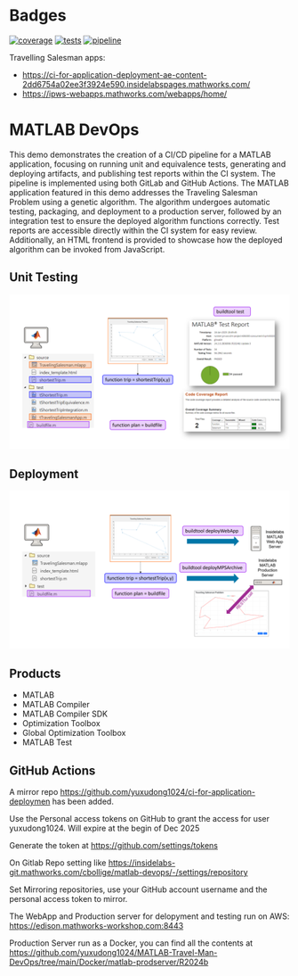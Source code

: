 # Badges

[![coverage](https://ci-for-application-deployment-ae-content-2dd6754a02ee3f3924e590.insidelabspages.mathworks.com/coverageBadge.svg)](https://ci-for-application-deployment-ae-content-2dd6754a02ee3f3924e590.insidelabspages.mathworks.com/code-coverage/coverage.html)
[![tests](https://ci-for-application-deployment-ae-content-2dd6754a02ee3f3924e590.insidelabspages.mathworks.com/testBadge.svg)](https://ci-for-application-deployment-ae-content-2dd6754a02ee3f3924e590.insidelabspages.mathworks.com/test-reports/test-results.html)
[![pipeline](https://insidelabs-git.mathworks.com/cbollige/matlab-ci-workshop-sko-2025/badges/main/pipeline.svg)](https://insidelabs-git.mathworks.com/cbollige/matlab-ci-workshop-sko-2025/-/commits/main)

Travelling Salesman apps: 
- <https://ci-for-application-deployment-ae-content-2dd6754a02ee3f3924e590.insidelabspages.mathworks.com/>
- <https://ipws-webapps.mathworks.com/webapps/home/>

# MATLAB DevOps

This demo demonstrates the creation of a CI/CD pipeline for a MATLAB application, 
focusing on running unit and equivalence tests, generating and deploying artifacts, 
and publishing test reports within the CI system. 
The pipeline is implemented using both GitLab and GitHub Actions.
The MATLAB application featured in this demo addresses the Traveling Salesman 
Problem using a genetic algorithm. The algorithm undergoes automatic testing, 
packaging, and deployment to a production server, followed by an integration 
test to ensure the deployed algorithm functions correctly. Test reports are 
accessible directly within the CI system for easy review. 
Additionally, an HTML frontend is provided to showcase how the deployed 
algorithm can be invoked from JavaScript.

## Unit Testing
![Unit Testing](assets/testing.png)

## Deployment
![Application Deployment](assets/deployment.png)

## Products
- MATLAB	
- MATLAB Compiler
- MATLAB Compiler SDK
- Optimization Toolbox
- Global Optimization Toolbox
- MATLAB Test

## GitHub Actions

A mirror repo https://github.com/yuxudong1024/ci-for-application-deploymen has been added.

Use the Personal access tokens on GitHub to grant the access for user yuxudong1024. Will expire at the begin of Dec 2025

Generate the token at https://github.com/settings/tokens

On Gitlab Repo setting like https://insidelabs-git.mathworks.com/cbollige/matlab-devops/-/settings/repository

Set Mirroring repositories, use your GitHub account username and the personal access token to mirror.

The WebApp and Production server for delopyment and testing run on AWS: https://edison.mathworks-workshop.com:8443

Production Server run as a Docker, you can find all the contents at https://github.com/yuxudong1024/MATLAB-Travel-Man-DevOps/tree/main/Docker/matlab-prodserver/R2024b
